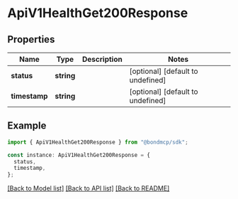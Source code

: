 # ApiV1HealthGet200Response

## Properties

| Name          | Type       | Description | Notes                             |
| ------------- | ---------- | ----------- | --------------------------------- |
| **status**    | **string** |             | [optional] [default to undefined] |
| **timestamp** | **string** |             | [optional] [default to undefined] |

## Example

```typescript
import { ApiV1HealthGet200Response } from "@bondmcp/sdk";

const instance: ApiV1HealthGet200Response = {
  status,
  timestamp,
};
```

[[Back to Model list]](../README.md#documentation-for-models) [[Back to API list]](../README.md#documentation-for-api-endpoints) [[Back to README]](../README.md)
